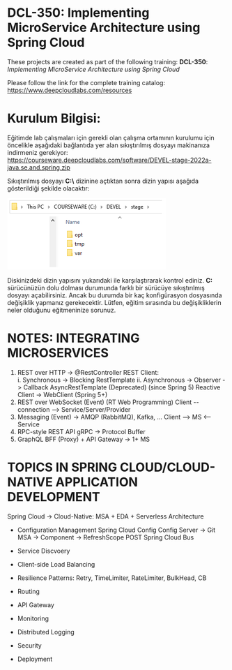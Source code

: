 # DCL-350: Implementing MicroService Architecture using Spring Cloud

These projects are created as part of the following training: **DCL-350**: *Implementing MicroService Architecture using Spring Cloud*

Please follow the link for the complete training catalog: https://www.deepcloudlabs.com/resources

Kurulum Bilgisi:
========================================
Eğitimde lab çalışmaları için gerekli olan çalışma ortamının kurulumu için öncelikle aşağıdaki bağlantıda yer alan sıkıştırılmış dosyayı makinanıza indirmeniz gerekiyor: https://courseware.deepcloudlabs.com/software/DEVEL-stage-2022a-java.se.and.spring.zip

Sıkıştırılmış dosyayı **C:\\** dizinine açtıktan sonra dizin yapısı aşağıda gösterildiği şekilde olacaktır:

![Installation folder](DEVEL-stage.png?raw=true "C: drive after decompress DEVEL-stage-2022a-java.se.and.spring.zip")

Diskinizdeki dizin yapısını yukarıdaki ile karşılaştırarak kontrol ediniz. **C:** sürücünüzün dolu dolması durumunda farklı bir sürücüye sıkıştırılmış dosyayı açabilirsiniz. Ancak bu durumda bir kaç konfigürasyon dosyasında değişiklik yapmanız gerekecektir. Lütfen, eğitim sırasında bu değişikliklerin neler olduğunu eğitmeninize sorunuz. 

NOTES: INTEGRATING MICROSERVICES 
========================================
1. REST over HTTP -> @RestController
REST Client:   
    i. Synchronous -> Blocking
       RestTemplate
   ii. Asynchronous -> Observer -> Callback
       AsyncRestTemplate (Deprecated) (since Spring 5)
       Reactive Client -> WebClient (Spring 5+)	
2. REST over WebSocket (Event) (RT Web Programming)
   Client -- connection --> Service/Server/Provider
3. Messaging (Event) -> AMQP (RabbitMQ), Kafka, ...
   Client --> MS <-- Service
4. RPC-style REST API 
   gRPC -> Protocol Buffer
5. GraphQL
   BFF (Proxy) + API Gateway -> 1+ MS
   
TOPICS IN SPRING CLOUD/CLOUD-NATIVE APPLICATION DEVELOPMENT
========================================
Spring Cloud -> Cloud-Native: 
  MSA + EDA + Serverless Architecture
  - Configuration Management
    Spring Cloud Config
      Config Server -> Git
      MSA -> Component -> RefreshScope
      POST 
    Spring Cloud Bus
     
  - Service Discvoery
  - Client-side Load Balancing
  - Resilience Patterns: 
      Retry, TimeLimiter, RateLimiter, BulkHead, CB
  - Routing
  - API Gateway
  - Monitoring
  - Distributed Logging
  - Security
  - Deployment
